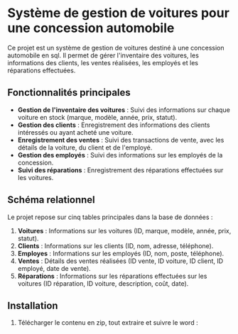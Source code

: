 # Système de gestion de voitures pour une concession automobile

Ce projet est un système de gestion de voitures destiné à une concession automobile en sql. Il permet de gérer l'inventaire des voitures, les informations des clients, les ventes réalisées, les employés et les réparations effectuées.

## Fonctionnalités principales

- **Gestion de l'inventaire des voitures** : Suivi des informations sur chaque voiture en stock (marque, modèle, année, prix, statut).
- **Gestion des clients** : Enregistrement des informations des clients intéressés ou ayant acheté une voiture.
- **Enregistrement des ventes** : Suivi des transactions de vente, avec les détails de la voiture, du client et de l'employé.
- **Gestion des employés** : Suivi des informations sur les employés de la concession.
- **Suivi des réparations** : Enregistrement des réparations effectuées sur les voitures.

## Schéma relationnel

Le projet repose sur cinq tables principales dans la base de données :

1. **Voitures** : Informations sur les voitures (ID, marque, modèle, année, prix, statut).
2. **Clients** : Informations sur les clients (ID, nom, adresse, téléphone).
3. **Employes** : Informations sur les employés (ID, nom, poste, téléphone).
4. **Ventes** : Détails des ventes réalisées (ID vente, ID voiture, ID client, ID employé, date de vente).
5. **Réparations** : Informations sur les réparations effectuées sur les voitures (ID réparation, ID voiture, description, coût, date).

## Installation

1. Télécharger le contenu en zip, tout extraire et suivre le word :
